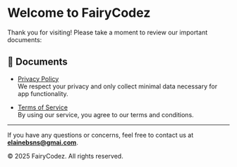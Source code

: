 # Welcome to FairyCodez

Thank you for visiting! Please take a moment to review our important documents:

## 📄 Documents

- [Privacy Policy](https://katielaineai.github.io/discorddox/PrivPolicy.html)  
  We respect your privacy and only collect minimal data necessary for app functionality.

- [Terms of Service](https://katielaineai.github.io/discorddox/ToS.html)  
  By using our service, you agree to our terms and conditions.

---

If you have any questions or concerns, feel free to contact us at **elainebsns@gmai.com**.  

&copy; 2025 FairyCodez. All rights reserved.
